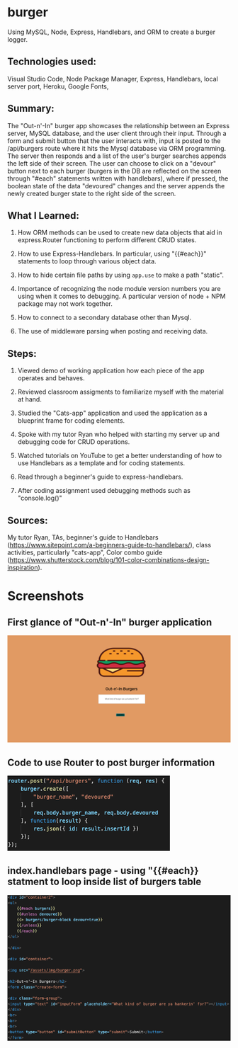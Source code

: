 # burger
Using MySQL, Node, Express, Handlebars, and ORM to create a burger logger.

## Technologies used:
Visual Studio Code, Node Package Manager, Express, Handlebars, local server port, Heroku, Google Fonts,

## Summary:
The "Out-n'-In" burger app showcases the relationship between an Express server, MySQL database, and the user client through their input. Through a form and submit button that the user interacts with, input is posted to the /api/burgers route where it hits the Mysql database via ORM programming. The server then responds and a list of the user's burger searches appends the left side of their screen. The user can choose to click on a "devour" button next to each burger (burgers in the DB are reflected on the screen through "#each" statements written with handlebars), where if pressed, the boolean state of the data "devoured" changes and the server appends the newly created burger state to the right side of the screen.

## What I Learned:

1. How ORM methods can be used to create new data objects that aid in express.Router functioning to perform different CRUD states.

2. How to use Express-Handlebars. In particular, using "{{#each}}" statements to loop through various object data.

3. How to hide certain file paths by using `app.use` to make a path "static".

4. Importance of recognizing the node module version numbers you are using when it comes to debugging. A particular version of node + NPM package may not work together.

5. How to connect to a secondary database other than Mysql.

6. The use of middleware parsing when posting and receiving data.

## Steps:

1. Viewed demo of working application how each piece of the app operates and behaves. 

2. Reviewed classroom assigments to familiarize myself with the material at hand.

3. Studied the "Cats-app" application and used the application as a blueprint frame for coding elements.

4. Spoke with my tutor Ryan who helped with starting my server up and debugging code for CRUD operations.

5. Watched tutorials on YouTube to get a better understanding of how to use Handlebars as a template and for coding statements. 

6. Read through a beginner's guide to express-handlebars.

7. After coding assignment used debugging methods such as "console.log()"

## Sources:
My tutor Ryan, TAs, beginner's guide to Handlebars (https://www.sitepoint.com/a-beginners-guide-to-handlebars/), class activities, particularly "cats-app", Color combo guide (https://www.shutterstock.com/blog/101-color-combinations-design-inspiration).
 
# Screenshots

## First glance of "Out-n'-In" burger application
![Homepage](https://github.com/demonaco/burger/blob/master/public/assets/img/Screen%20Shot%202020-01-12%20at%209.03.42%20PM.png)

## Code to use Router to post burger information
![Using Router to post burger information](https://github.com/demonaco/burger/blob/master/public/assets/img/Screen%20Shot%202020-01-12%20at%209.23.17%20PM.png)

## index.handlebars page - using "{{#each}} statment to loop inside list of burgers table
!["{{#each}}" statement to loop](https://github.com/demonaco/burger/blob/master/public/assets/img/Screen%20Shot%202020-01-12%20at%2010.25.23%20PM.png)